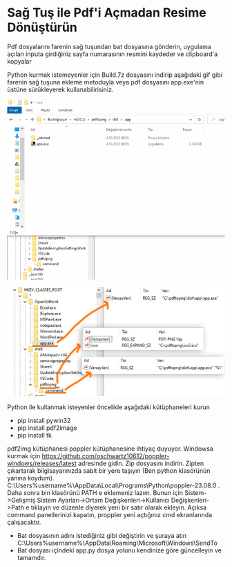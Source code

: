 # Sağ Tuş ile Pdf'i Açmadan Resime Dönüştürün
Pdf dosyalarını farenin sağ tuşundan bat dosyasına gönderin, uygulama açılan inputa girdiğiniz sayfa numarasının resmini kaydeder ve clipboard'a kopyalar

Python kurmak istemeyenler için Build.7z dosyasını indirip aşağıdaki gif gibi farenin sağ tuşuna ekleme metoduyla veya pdf dosyasını app.exe'nin üstüne sürükleyerek kullanabilirisiniz.

![Kullanım Şekli](https://github.com/matasoy/rigthclick_pdftoimg/blob/97c3a8dc18f85ac6cbd8003a7a4f468311b537c9/pdftopng.gif)

![Sağ Klik Menüsüne Yerleştirme](https://github.com/matasoy/rigthclick_pdftoimg/blob/97c3a8dc18f85ac6cbd8003a7a4f468311b537c9/regedit_I2p6p341Sr.jpg)

Python ile kullanmak isteyenler öncelikle aşağıdaki kütüphaneleri kurun
- pip install pywin32
- pip install pdf2image
- pip install tk

pdf2img kütüphanesi poppler kütüphanesine ihtiyaç duyuyor. Windowsa kurmak için https://github.com/oschwartz10612/poppler-windows/releases/latest adresinde gidin. Zip dosyasını indirin. Zipten çıkartarak bilgisayarınızda sabit bir yere taşıyın (Ben python klasörünün yanına koydum). C:\Users\%username%\AppData\Local\Programs\Python\poppler-23.08.0 . Daha sonra bin klasörünü PATH e eklemeniz lazım. Bunun için Sistem->Gelişmiş Sistem Ayarları->Ortam Değişkenleri->Kullanıcı Değişkenleri->Path e tıklayın ve düzenle diyerek yeni bir satır olarak ekleyin. Açıksa command panellerinizi kapatın, proppler yeni açtığınız cmd ekranlarında çalışacaktır.

- Bat dosyasının adını istediğiniz gibi değiştirin ve şuraya atın C:\Users\%username%\AppData\Roaming\Microsoft\Windows\SendTo
- Bat dosyası içindeki app.py dosya yolunu kendinize göre güncelleyin ve tamamdır.
